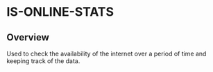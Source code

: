 # IS-ONLINE-STATS

## Overview
Used to check the availability of the internet over a period of time and keeping track of the data.
